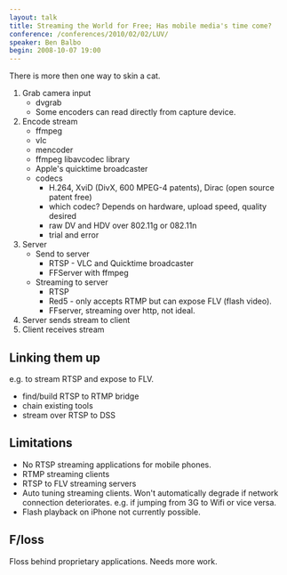 ```yaml
---
layout: talk
title: Streaming the World for Free; Has mobile media's time come?
conference: /conferences/2010/02/02/LUV/
speaker: Ben Balbo
begin: 2008-10-07 19:00
---
```

There is more then one way to skin a cat.

1. Grab camera input
   * dvgrab
   * Some encoders can read directly from capture device.
2. Encode stream
   * ffmpeg
   * vlc
   * mencoder
   * ffmpeg libavcodec library
   * Apple's quicktime broadcaster
   * codecs
      * H.264, XviD (DivX, 600 MPEG-4  patents), Dirac (open source patent free)
      * which codec? Depends on hardware, upload speed, quality desired
      * raw DV and HDV over 802.11g or 082.11n
      * trial and error
3. Server
   * Send to server
      * RTSP - VLC and Quicktime broadcaster
      * FFServer with ffmpeg
   * Streaming to server
      * RTSP
      * Red5 - only accepts RTMP but can expose FLV (flash video).
      * FFserver, streaming over http, not ideal.
4. Server sends stream to client
5. Client receives stream


## Linking them up

e.g. to stream RTSP and expose to FLV.

   * find/build RTSP to RTMP bridge
   * chain existing tools
   * stream over RTSP to DSS

## Limitations

* No RTSP streaming applications for mobile phones.
* RTMP streaming clients
* RTSP to FLV streaming servers
* Auto tuning streaming clients. Won't automatically degrade if network
connection deteriorates. e.g. if jumping from 3G to Wifi or vice versa.
* Flash playback on iPhone not currently possible.

## F/loss

Floss behind proprietary applications. Needs more work.
